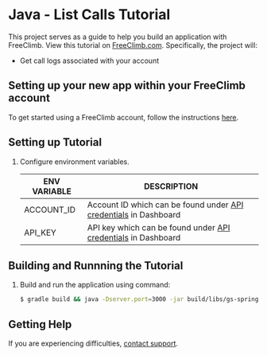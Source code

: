 # Java - List Calls Tutorial

This project serves as a guide to help you build an application with FreeClimb. View this tutorial on [FreeClimb.com](https://docs.freeclimb.com/docs/how-to-list-calls#section-java). Specifically, the project will:

- Get call logs associated with your account

## Setting up your new app within your FreeClimb account

To get started using a FreeClimb account, follow the instructions [here](https://docs.freeclimb.com/docs/getting-started-with-freeclimb).

## Setting up Tutorial

1. Configure environment variables.

   | ENV VARIABLE | DESCRIPTION                                                                                                                              |
   | ------------ | ---------------------------------------------------------------------------------------------------------------------------------------- |
   | ACCOUNT_ID   | Account ID which can be found under [API credentials](https://www.freeclimb.com/dashboard/portal/account/authentication) in Dashboard           |
   | API_KEY   | API key which can be found under [API credentials](https://www.freeclimb.com/dashboard/portal/account/authentication) in Dashboard |

## Building and Runnning the Tutorial

1. Build and run the application using command:

   ```bash
   $ gradle build && java -Dserver.port=3000 -jar build/libs/gs-spring-boot-0.1.0.jar
   ```

## Getting Help

If you are experiencing difficulties, [contact support](https://freeclimb.com/support).
